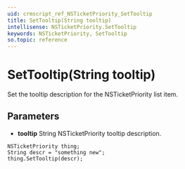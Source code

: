 ```yaml
---
uid: crmscript_ref_NSTicketPriority_SetTooltip
title: SetTooltip(String tooltip)
intellisense: NSTicketPriority.SetTooltip
keywords: NSTicketPriority, SetTooltip
so.topic: reference
---
```


# SetTooltip(String tooltip)

Set the tooltip description for the NSTicketPriority list item.

## Parameters

* **tooltip** String NSTicketPriority tooltip description.

```crmscript
NSTicketPriority thing;
String descr = "something new";
thing.SetTooltip(descr);
```

